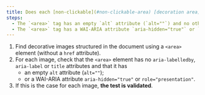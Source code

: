 ```yaml
---
title: Does each [non-clickable](#non-clickable-area) [decoration area](#decorative-image) (tag `<area>` without attribute `href`), check one of these conditions?
steps:
  - The `<area>` tag has an empty `alt` attribute (`alt=""`) and no other attribute to provide a [text alternative](#text-alternative-image).
  - The `<area>` tag has a WAI-ARIA attribute `aria-hidden="true"` or `role="presentation"`.
---
```


1. Find decorative images structured in the document using a `<area>` element (without a `href` attribute).
2. For each image, check that the `<area>` element has no `aria-labelledby`, `aria-label` or `title` attributes and that it has
   - an empty `alt` attribute (`alt=""`);
   - or a WAI-ARIA attribute `aria-hidden="true"` or `role="presentation"`.
3. If this is the case for each image, **the test is validated**.
